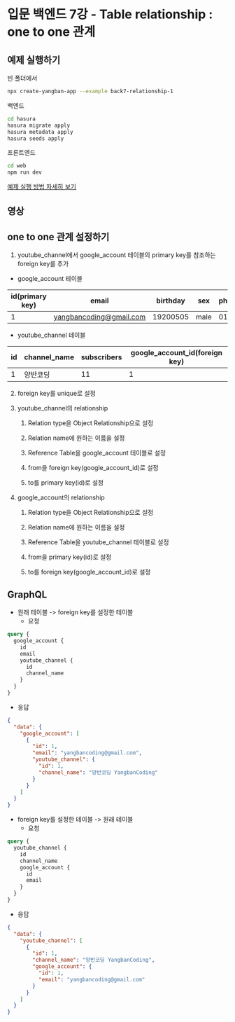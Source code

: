# 입문 백엔드 7강 - Table relationship : one to one 관계

## 예제 실행하기

빈 폴더에서
```bash
npx create-yangban-app --example back7-relationship-1
```
백엔드
```bash
cd hasura
hasura migrate apply
hasura metadata apply
hasura seeds apply
```
프론트엔드
```bash
cd web
npm run dev
```
[예제 실행 방법 자세히 보기](https://github.com/YangbanCoding/yangban-beginner/blob/main/docs/back-practice.MD)

## 영상

## one to one 관계 설정하기
1. youtube_channel에서 google_account 테이블의 primary key를 참조하는 foreign key를 추가
- google_account 테이블

id(primary key)| email | birthday | sex | phone_number
--|--|--|--|--
1| yangbancoding@gmail.com | 19200505 | male | 01112341234

- youtube_channel 테이블

id | channel_name | subscribers | google_account_id(foreign key)
-- | -- | -- | --
1 | 양반코딩 | 11 | 1

2. foreign key를 unique로 설정


3. youtube_channel의 relationship 

    1. Relation type을 Object Relationship으로 설정
 
    2. Relation name에 원하는 이름을 설정
 
    3. Reference Table을 google_account 테이블로 설정
 
    4. from을 foreign key(google_account_id)로 설정
 
    5. to를 primary key(id)로 설정

4. google_account의 relationship

    1. Relation type을 Object Relationship으로 설정
 
    2. Relation name에 원하는 이름을 설정
 
    3. Reference Table을 youtube_channel 테이블로 설정
 
    4. from을 primary key(id)로 설정
 
    5. to를 foreign key(google_account_id)로 설정

## GraphQL
- 원래 테이블 -> foreign key를 설정한 테이블
  - 요청
```graphql
query {
  google_account {
    id
    email
    youtube_channel {
      id
      channel_name
    }
  }
}
```
  - 응답
```json
{
  "data": {
    "google_account": [
      {
        "id": 1,
        "email": "yangbancoding@gmail.com",
        "youtube_channel": {
          "id": 1,
          "channel_name": "양반코딩 YangbanCoding"
        }
      }
    ]
  }
}
```

- foreign key를 설정한 테이블 -> 원래 테이블
  - 요청
```graphql
query {
  youtube_channel {
    id
    channel_name
    google_account {
      id
      email
    }
  }
}
```

  - 응답
```json
{
  "data": {
    "youtube_channel": [
      {
        "id": 1,
        "channel_name": "양반코딩 YangbanCoding",
        "google_account": {
          "id": 1,
          "email": "yangbancoding@gmail.com"
        }
      }
    ]
  }
}
```
